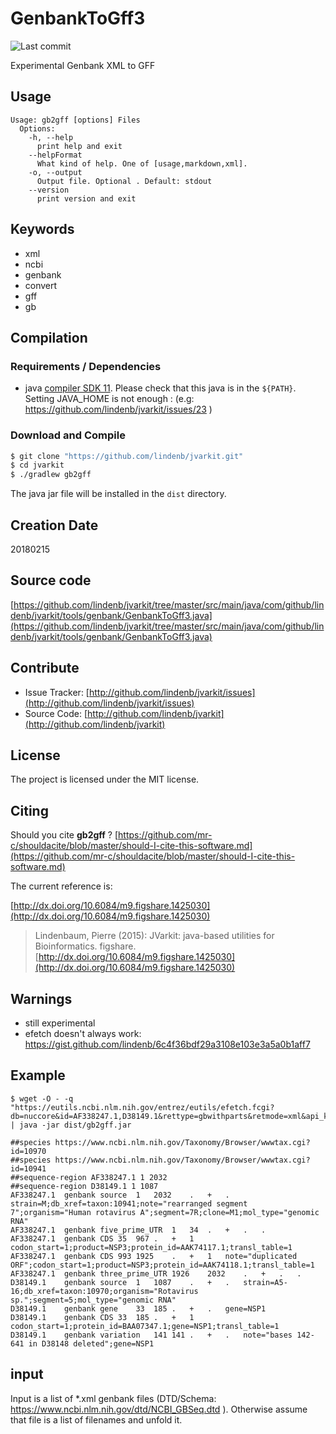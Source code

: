# GenbankToGff3

![Last commit](https://img.shields.io/github/last-commit/lindenb/jvarkit.png)

Experimental Genbank XML to GFF


## Usage

```
Usage: gb2gff [options] Files
  Options:
    -h, --help
      print help and exit
    --helpFormat
      What kind of help. One of [usage,markdown,xml].
    -o, --output
      Output file. Optional . Default: stdout
    --version
      print version and exit

```


## Keywords

 * xml
 * ncbi
 * genbank
 * convert
 * gff
 * gb


## Compilation

### Requirements / Dependencies

* java [compiler SDK 11](https://jdk.java.net/11/). Please check that this java is in the `${PATH}`. Setting JAVA_HOME is not enough : (e.g: https://github.com/lindenb/jvarkit/issues/23 )


### Download and Compile

```bash
$ git clone "https://github.com/lindenb/jvarkit.git"
$ cd jvarkit
$ ./gradlew gb2gff
```

The java jar file will be installed in the `dist` directory.


## Creation Date

20180215

## Source code 

[https://github.com/lindenb/jvarkit/tree/master/src/main/java/com/github/lindenb/jvarkit/tools/genbank/GenbankToGff3.java](https://github.com/lindenb/jvarkit/tree/master/src/main/java/com/github/lindenb/jvarkit/tools/genbank/GenbankToGff3.java)


## Contribute

- Issue Tracker: [http://github.com/lindenb/jvarkit/issues](http://github.com/lindenb/jvarkit/issues)
- Source Code: [http://github.com/lindenb/jvarkit](http://github.com/lindenb/jvarkit)

## License

The project is licensed under the MIT license.

## Citing

Should you cite **gb2gff** ? [https://github.com/mr-c/shouldacite/blob/master/should-I-cite-this-software.md](https://github.com/mr-c/shouldacite/blob/master/should-I-cite-this-software.md)

The current reference is:

[http://dx.doi.org/10.6084/m9.figshare.1425030](http://dx.doi.org/10.6084/m9.figshare.1425030)

> Lindenbaum, Pierre (2015): JVarkit: java-based utilities for Bioinformatics. figshare.
> [http://dx.doi.org/10.6084/m9.figshare.1425030](http://dx.doi.org/10.6084/m9.figshare.1425030)


## Warnings

 - still experimental
 - efetch doesn't always work: https://gist.github.com/lindenb/6c4f36bdf29a3108e103e3a5a0b1aff7

## Example

```
$ wget -O - -q  "https://eutils.ncbi.nlm.nih.gov/entrez/eutils/efetch.fcgi?db=nuccore&id=AF338247.1,D38149.1&rettype=gbwithparts&retmode=xml&api_key=62b713e0cd85e6ac79699ecdfa72e85af009"  | java -jar dist/gb2gff.jar 

##species https://www.ncbi.nlm.nih.gov/Taxonomy/Browser/wwwtax.cgi?id=10970
##species https://www.ncbi.nlm.nih.gov/Taxonomy/Browser/wwwtax.cgi?id=10941
##sequence-region AF338247.1 1 2032
##sequence-region D38149.1 1 1087
AF338247.1	genbank	source	1	2032	.	+	.	strain=M;db_xref=taxon:10941;note="rearranged segment 7";organism="Human rotavirus A";segment=7R;clone=M1;mol_type="genomic RNA"
AF338247.1	genbank	five_prime_UTR	1	34	.	+	.	.
AF338247.1	genbank	CDS	35	967	.	+	1	codon_start=1;product=NSP3;protein_id=AAK74117.1;transl_table=1
AF338247.1	genbank	CDS	993	1925	.	+	1	note="duplicated ORF";codon_start=1;product=NSP3;protein_id=AAK74118.1;transl_table=1
AF338247.1	genbank	three_prime_UTR	1926	2032	.	+	.	.
D38149.1	genbank	source	1	1087	.	+	.	strain=A5-16;db_xref=taxon:10970;organism="Rotavirus sp.";segment=5;mol_type="genomic RNA"
D38149.1	genbank	gene	33	185	.	+	.	gene=NSP1
D38149.1	genbank	CDS	33	185	.	+	1	codon_start=1;protein_id=BAA07347.1;gene=NSP1;transl_table=1
D38149.1	genbank	variation	141	141	.	+	.	note="bases 142-641 in D38148 deleted";gene=NSP1
```

## input 

Input is a list of *.xml genbank files (DTD/Schema: https://www.ncbi.nlm.nih.gov/dtd/NCBI_GBSeq.dtd ). Otherwise assume that file is a list of filenames and unfold it.

